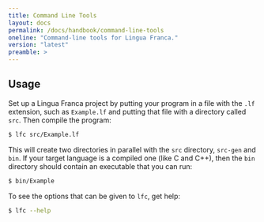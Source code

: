 ```yaml
---
title: Command Line Tools
layout: docs
permalink: /docs/handbook/command-line-tools
oneline: "Command-line tools for Lingua Franca."
version: "latest"
preamble: >
---
```



## Usage

Set up a Lingua Franca project by putting your program in a file with the `.lf` extension,
such as `Example.lf` and putting that file with a directory called `src`.
Then compile the program:

```sh
$ lfc src/Example.lf
```

This will create two directories in parallel with the `src` directory, `src-gen` and `bin`. If your target language is a compiled one (like C and C++), then the `bin` directory should contain an executable that you can run:

```sh
$ bin/Example
```

To see the options that can be given to `lfc`, get help:

```sh
$ lfc --help
```
